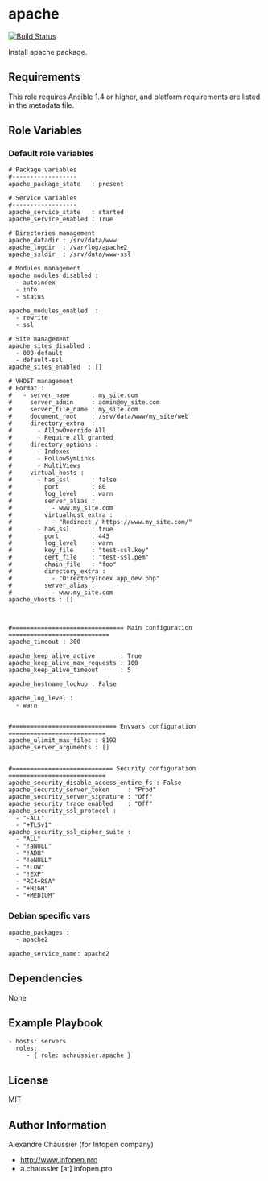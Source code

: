 # apache

[![Build Status](https://travis-ci.org/infOpen/ansible-role-apache.svg?branch=master)](https://travis-ci.org/infOpen/ansible-role-apache)

Install apache package.

## Requirements

This role requires Ansible 1.4 or higher, and platform requirements are listed
in the metadata file.

## Role Variables

### Default role variables

    # Package variables
    #------------------
    apache_package_state   : present

    # Service variables
    #------------------
    apache_service_state   : started
    apache_service_enabled : True

    # Directories management
    apache_datadir : /srv/data/www
    apache_logdir  : /var/log/apache2
    apache_ssldir  : /srv/data/www-ssl

    # Modules management
    apache_modules_disabled :
      - autoindex
      - info
      - status

    apache_modules_enabled  :
      - rewrite
      - ssl

    # Site management
    apache_sites_disabled :
      - 000-default
      - default-ssl
    apache_sites_enabled  : []

    # VHOST management
    # Format :
    #   - server_name      : my_site.com
    #     server_admin     : admin@my_site.com
    #     server_file_name : my_site.com
    #     document_root    : /srv/data/www/my_site/web
    #     directory_extra  :
    #       - AllowOverride All
    #       - Require all granted
    #     directory_options :
    #       - Indexes
    #       - FollowSymLinks
    #       - MultiViews
    #     virtual_hosts :
    #       - has_ssl      : false
    #         port         : 80
    #         log_level    : warn
    #         server_alias :
    #           - www.my_site.com
    #         virtualhost_extra :
    #           - "Redirect / https://www.my_site.com/"
    #       - has_ssl      : true
    #         port         : 443
    #         log_level    : warn
    #         key_file     : "test-ssl.key"
    #         cert_file    : "test-ssl.pem"
    #         chain_file   : "foo"
    #         directory_extra :
    #           - "DirectoryIndex app_dev.php"
    #         server_alias :
    #           - www.my_site.com
    apache_vhosts : []



    #=============================== Main configuration ============================
    apache_timeout : 300

    apache_keep_alive_active       : True
    apache_keep_alive_max_requests : 100
    apache_keep_alive_timeout      : 5

    apache_hostname_lookup : False

    apache_log_level :
      - warn


    #============================= Envvars configuration ===========================
    apache_ulimit_max_files : 8192
    apache_server_arguments : []


    #============================ Security configuration ===========================
    apache_security_disable_access_entire_fs : False
    apache_security_server_token     : "Prod"
    apache_security_server_signature : "Off"
    apache_security_trace_enabled    : "Off"
    apache_security_ssl_protocol :
      - "-ALL"
      - "+TLSv1"
    apache_security_ssl_cipher_suite :
      - "ALL"
      - "!aNULL"
      - "!ADH"
      - "!eNULL"
      - "!LOW"
      - "!EXP"
      - "RC4+RSA"
      - "+HIGH"
      - "+MEDIUM"

### Debian specific vars

    apache_packages :
      - apache2

    apache_service_name: apache2

## Dependencies

None

## Example Playbook

    - hosts: servers
      roles:
         - { role: achaussier.apache }

## License

MIT

## Author Information

Alexandre Chaussier (for Infopen company)
- http://www.infopen.pro
- a.chaussier [at] infopen.pro
